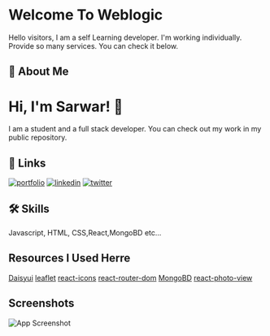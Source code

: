 # Welcome To Weblogic

Hello visitors, I am a self Learning developer. I'm working individually. Provide so many services. You can check it below.

## 🚀 About Me

# Hi, I'm Sarwar! 👋

I am a student and a full stack developer. You can check out my work in my public repository.

## 🔗 Links

[![portfolio](https://img.shields.io/badge/my_portfolio-000?style=for-the-badge&logo=ko-fi&logoColor=white)](https://katherineoelsner.com/)
[![linkedin](https://img.shields.io/badge/linkedin-0A66C2?style=for-the-badge&logo=linkedin&logoColor=white)](https://www.linkedin.com/)
[![twitter](https://img.shields.io/badge/twitter-1DA1F2?style=for-the-badge&logo=twitter&logoColor=white)](https://twitter.com/)

## 🛠 Skills

Javascript, HTML, CSS,React,MongoBD etc...

## Resources I Used Herre

[Daisyui](https://daisyui.com/)
[leaflet](https://react-leaflet.js.org/)
[react-icons](https://www.npmjs.com/package/react-icons)
[react-router-dom](https://www.npmjs.com/package/react-router-dom)
[MongoBD](https://www.mongodb.com/)
[react-photo-view](https://www.npmjs.com/package/react-photo-view)

## Screenshots

![App Screenshot](https://i.ibb.co/3TZpMVs/chrome-capture-2022-10-10.png)
